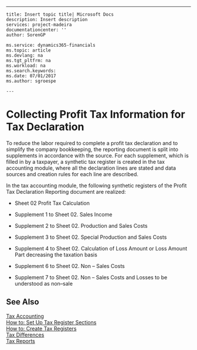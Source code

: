 ---
    title: Insert topic title| Microsoft Docs
    description: Insert description
    services: project-madeira
    documentationcenter: ''
    author: SorenGP

    ms.service: dynamics365-financials
    ms.topic: article
    ms.devlang: na
    ms.tgt_pltfrm: na
    ms.workload: na
    ms.search.keywords:
    ms.date: 07/01/2017
    ms.author: sgroespe

    ---
# Collecting Profit Tax Information for Tax Declaration
To reduce the labor required to complete a profit tax declaration and to simplify the company bookkeeping, the reporting document is split into supplements in accordance with the source. For each supplement, which is filled in by a taxpayer, a synthetic tax register is created in the tax accounting module, where all the declaration lines are stated and data sources and creation rules for each line are described.  
  
 In the tax accounting module, the following synthetic registers of the Profit Tax Declaration Reporting document are realized:  
  
-   Sheet 02 Profit Tax Calculation  
  
-   Supplement 1 to Sheet 02. Sales Income  
  
-   Supplement 2 to Sheet 02. Production and Sales Costs  
  
-   Supplement 3 to Sheet 02. Special Production and Sales Costs  
  
-   Supplement 4 to Sheet 02. Calculation of Loss Amount or Loss Amount Part decreasing the taxation basis  
  
-   Supplement 6 to Sheet 02. Non – Sales Costs  
  
-   Supplement 7 to Sheet 02. Non – Sales Costs and Losses to be understood as non–sale  
  
## See Also  
 [Tax Accounting](../tax-accounting.md)   
 [How to: Set Up Tax Register Sections](../how-to-set-up-tax-register-sections.md)   
 [How to: Create Tax Registers](../how-to-create-tax-registers.md)   
 [Tax Differences](../tax-differences.md)   
 [Tax Reports](assetId:///e42ca8e7-1cee-4fb8-9f71-e596f29cabc3)